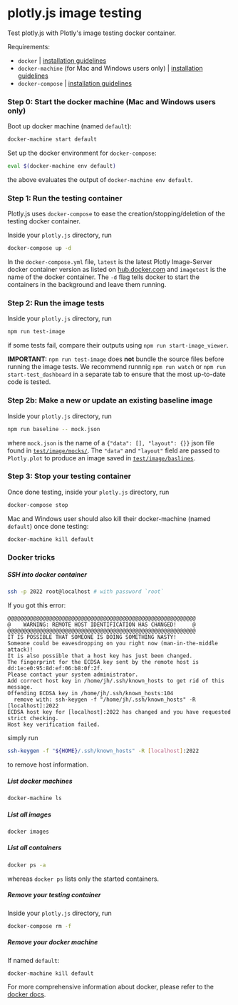 # plotly.js image testing

Test plotly.js with Plotly's image testing docker container.

Requirements:
- `docker` | [installation guidelines](http://docs.docker.com/engine/installation/)
- `docker-machine` (for Mac and Windows users only) | [installation guidelines](https://docs.docker.com/machine/install-machine/)
- `docker-compose` | [installation guidelines](https://docs.docker.com/compose/install/)

### Step 0: Start the docker machine (Mac and Windows users only)

Boot up docker machine (named `default`):

```bash
docker-machine start default
```

Set up the docker environment for `docker-compose`:

```bash
eval $(docker-machine env default)
```

the above evaluates the output of `docker-machine env default`.


### Step 1: Run the testing container

Plotly.js uses `docker-compose` to ease the creation/stopping/deletion of the testing docker container.

Inside your `plotly.js` directory, run

```bash
docker-compose up -d
```

In the `docker-compose.yml` file, `latest` is the latest Plotly Image-Server docker container version
as listed on [hub.docker.com](https://hub.docker.com/r/plotly/testbed/tags/) and
`imagetest` is the name of the docker container. The `-d` flag tells docker to start the containers in the background and leave them running.

### Step 2: Run the image tests

Inside your `plotly.js` directory, run

```bash
npm run test-image
```

if some tests fail, compare their outputs using `npm run start-image_viewer`.

**IMPORTANT:** `npm run test-image` does **not** bundle the source files before running the image tests. We recommend runnnig `npm run watch` or `npm run start-test_dashboard` in a separate tab to ensure that the most up-to-date code is tested. 

### Step 2b: Make a new or update an existing baseline image

Inside your `plotly.js` directory, run

```bash
npm run baseline -- mock.json
```

where `mock.json` is the name of a `{"data": [], "layout": {}}` json file found in [`test/image/mocks/`](https://github.com/plotly/plotly.js/tree/master/test/image/mocks). The `"data"` and `"layout"` field are passed to `Plotly.plot` to produce an image saved in [`test/image/baslines`](https://github.com/plotly/plotly.js/tree/master/test/image/baselines).

### Step 3: Stop your testing container

Once done testing, inside your `plotly.js` directory, run

```bash
docker-compose stop
```

Mac and Windows user should also kill their docker-machine (named `default`) once done testing:

```bash
docker-machine kill default
```

### Docker tricks 

##### SSH into docker container

```bash
ssh -p 2022 root@localhost # with password `root`
```

If you got this error:

```
@@@@@@@@@@@@@@@@@@@@@@@@@@@@@@@@@@@@@@@@@@@@@@@@@@@@@@@@@@@
@    WARNING: REMOTE HOST IDENTIFICATION HAS CHANGED!     @
@@@@@@@@@@@@@@@@@@@@@@@@@@@@@@@@@@@@@@@@@@@@@@@@@@@@@@@@@@@
IT IS POSSIBLE THAT SOMEONE IS DOING SOMETHING NASTY!
Someone could be eavesdropping on you right now (man-in-the-middle attack)!
It is also possible that a host key has just been changed.
The fingerprint for the ECDSA key sent by the remote host is
dd:1e:e0:95:8d:ef:06:b8:0f:2f.
Please contact your system administrator.
Add correct host key in /home/jh/.ssh/known_hosts to get rid of this message.
Offending ECDSA key in /home/jh/.ssh/known_hosts:104
  remove with: ssh-keygen -f "/home/jh/.ssh/known_hosts" -R [localhost]:2022
ECDSA host key for [localhost]:2022 has changed and you have requested strict checking.
Host key verification failed.
```
simply run

```bash
ssh-keygen -f "${HOME}/.ssh/known_hosts" -R [localhost]:2022
```

to remove host information.

##### List docker machines

```bash
docker-machine ls
```

##### List all images

```bash
docker images
```

##### List all containers

```bash
docker ps -a
```

whereas `docker ps` lists only the started containers.

##### Remove your testing container

Inside your `plotly.js` directory, run

```bash
docker-compose rm -f
```

##### Remove your docker machine

If named `default`:

```bash
docker-machine kill default
```

For more comprehensive information about docker, please refer to the [docker docs](http://docs.docker.com/).
